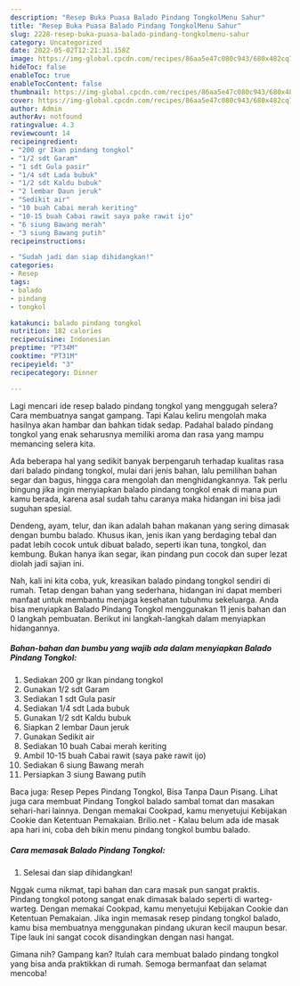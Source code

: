 ```yaml
---
description: "Resep Buka Puasa Balado Pindang TongkolMenu Sahur"
title: "Resep Buka Puasa Balado Pindang TongkolMenu Sahur"
slug: 2228-resep-buka-puasa-balado-pindang-tongkolmenu-sahur
category: Uncategorized
date: 2022-05-02T12:21:31.158Z
image: https://img-global.cpcdn.com/recipes/86aa5e47c080c943/680x482cq70/balado-pindang-tongkol-foto-resep-utama.jpg
hideToc: false
enableToc: true
enableTocContent: false
thumbnail: https://img-global.cpcdn.com/recipes/86aa5e47c080c943/680x482cq70/balado-pindang-tongkol-foto-resep-utama.jpg
cover: https://img-global.cpcdn.com/recipes/86aa5e47c080c943/680x482cq70/balado-pindang-tongkol-foto-resep-utama.jpg
author: Admin
authorAv: notfound
ratingvalue: 4.3
reviewcount: 14
recipeingredient:
- "200 gr Ikan pindang tongkol"
- "1/2 sdt Garam"
- "1 sdt Gula pasir"
- "1/4 sdt Lada bubuk"
- "1/2 sdt Kaldu bubuk"
- "2 lembar Daun jeruk"
- "Sedikit air"
- "10 buah Cabai merah keriting"
- "10-15 buah Cabai rawit saya pake rawit ijo"
- "6 siung Bawang merah"
- "3 siung Bawang putih"
recipeinstructions:

- "Sudah jadi dan siap dihidangkan!"
categories:
- Resep
tags:
- balado
- pindang
- tongkol

katakunci: balado pindang tongkol 
nutrition: 182 calories
recipecuisine: Indonesian
preptime: "PT34M"
cooktime: "PT31M"
recipeyield: "3"
recipecategory: Dinner

---
```



Lagi mencari ide resep balado pindang tongkol yang menggugah selera? Cara membuatnya sangat gampang. Tapi Kalau keliru mengolah maka hasilnya akan hambar dan bahkan tidak sedap. Padahal balado pindang tongkol yang enak seharusnya memiliki aroma dan rasa yang mampu memancing selera kita.


Ada beberapa hal yang sedikit banyak berpengaruh terhadap kualitas rasa dari balado pindang tongkol, mulai dari jenis bahan, lalu pemilihan bahan segar dan bagus, hingga cara mengolah dan menghidangkannya. Tak perlu bingung jika ingin menyiapkan balado pindang tongkol enak di mana pun kamu berada, karena asal sudah tahu caranya maka hidangan ini bisa jadi suguhan spesial.

Dendeng, ayam, telur, dan ikan adalah bahan makanan yang sering dimasak dengan bumbu balado. Khusus ikan, jenis ikan yang berdaging tebal dan padat lebih cocok untuk dibuat balado, seperti ikan tuna, tongkol, dan kembung. Bukan hanya ikan segar, ikan pindang pun cocok dan super lezat diolah jadi sajian ini.


Nah, kali ini kita coba, yuk, kreasikan balado pindang tongkol sendiri di rumah. Tetap dengan bahan yang sederhana, hidangan ini dapat memberi manfaat untuk membantu menjaga kesehatan tubuhmu sekeluarga. Anda bisa menyiapkan Balado Pindang Tongkol menggunakan 11 jenis bahan dan 0 langkah pembuatan. Berikut ini langkah-langkah dalam menyiapkan hidangannya.

<!--inarticleads1-->

##### Bahan-bahan dan bumbu yang wajib ada dalam menyiapkan Balado Pindang Tongkol:

1. Sediakan 200 gr Ikan pindang tongkol
1. Gunakan 1/2 sdt Garam
1. Sediakan 1 sdt Gula pasir
1. Sediakan 1/4 sdt Lada bubuk
1. Gunakan 1/2 sdt Kaldu bubuk
1. Siapkan 2 lembar Daun jeruk
1. Gunakan Sedikit air
1. Sediakan 10 buah Cabai merah keriting
1. Ambil 10-15 buah Cabai rawit (saya pake rawit ijo)
1. Sediakan 6 siung Bawang merah
1. Persiapkan 3 siung Bawang putih


Baca juga: Resep Pepes Pindang Tongkol, Bisa Tanpa Daun Pisang. Lihat juga cara membuat Pindang Tongkol balado sambal tomat dan masakan sehari-hari lainnya. Dengan memakai Cookpad, kamu menyetujui Kebijakan Cookie dan Ketentuan Pemakaian. Brilio.net - Kalau belum ada ide masak apa hari ini, coba deh bikin menu pindang tongkol bumbu balado. 

<!--inarticleads2-->

##### Cara memasak Balado Pindang Tongkol:


1. Selesai dan siap dihidangkan!

Nggak cuma nikmat, tapi bahan dan cara masak pun sangat praktis. Pindang tongkol potong sangat enak dimasak balado seperti di warteg-warteg. Dengan memakai Cookpad, kamu menyetujui Kebijakan Cookie dan Ketentuan Pemakaian. Jika ingin memasak resep pindang tongkol balado, kamu bisa membuatnya menggunakan pindang ukuran kecil maupun besar. Tipe lauk ini sangat cocok disandingkan dengan nasi hangat. 

Gimana nih? Gampang kan? Itulah cara membuat balado pindang tongkol yang bisa anda praktikkan di rumah. Semoga bermanfaat dan selamat mencoba!
